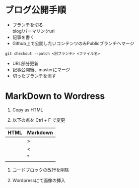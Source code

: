 # ブログ公開手順
- ブランチを切る  
blog/パーマリンクurl
- 記事を書く
- Github上で公開したいコンテンツのみPublicブランチへマージ
```
git checkout --patch <別ブランチ> <ファイル名>
```
- URL部分更新
- 記事公開後、masterにマージ
- 切ったブランチを消す

# MarkDown to Wordress

1. Copy as HTML

1. 以下の点を Ctrl + F で変更

|HTML|Markdown|
|---|---|
||>|
||<|
||"|

1. コードブロックの改行を削除

1. Wordpressにて画像の挿入